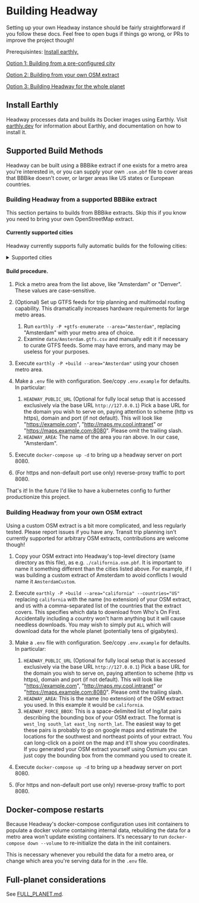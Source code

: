 # Building Headway

Setting up your own Headway instance should be fairly straightforward if you follow these docs. Feel free to open bugs if things go wrong, or PRs to improve the project though!

Prerequisintes: [Install earthly.](#install-earthly)

[Option 1: Building from a pre-configured city](#building-headway-from-a-supported-bbbike-extract)

[Option 2: Building from your own OSM extract](#building-headway-from-your-own-osm-extract)

[Option 3: Building Headway for the whole planet](#full-planet-considerations)

## Install Earthly

Headway processes data and builds its Docker images using Earthly. Visit [earthly.dev](https://earthly.dev/) for information about Earthly, and documentation on how to install it.

## Supported Build Methods

Headway can be built using a BBBike extract if one exists for a metro area you're interested in, or you can supply your own `.osm.pbf` file to cover areas that BBBike doesn't cover, or larger areas like US states or European countries.

### Building Headway from a supported BBBike extract

This section pertains to builds from BBBike extracts. Skip this if you know you need to bring your own OpenStreetMap extract.

#### Currently supported cities

Headway currently supports fully automatic builds for the following cities:

<details>
  <summary>Supported cities</summary>
   Aachen, Aarhus, Adelaide, Albuquerque, Alexandria, Amsterdam, Antwerpen, Arnhem, Auckland, Augsburg, Austin, Baghdad, Baku, Balaton, Bamberg, Bangkok, Barcelona, Basel, Beijing, Beirut, Berkeley, Berlin, Bern, Bielefeld, Birmingham, Bochum, Bogota, Bombay, Bonn, Bordeaux, Boulder, BrandenburgHavel, Braunschweig, Bremen, Bremerhaven, Brisbane, Bristol, Brno, Bruegge, Bruessel, Budapest, BuenosAires, Cairo, Calgary, Cambridge, CambridgeMa, Canberra, CapeTown, Chemnitz, Chicago, ClermontFerrand, Colmar, Copenhagen, Cork, Corsica, Corvallis, Cottbus, Cracow, CraterLake, Curitiba, Cusco, Dallas, Darmstadt, Davis, DenHaag, Denver, Dessau, Dortmund, Dresden, Dublin, Duesseldorf, Duisburg, Edinburgh, Eindhoven, Emden, Erfurt, Erlangen, Eugene, Flensburg, FortCollins, Frankfurt, FrankfurtOder, Freiburg, Gdansk, Genf, Gent, Gera, Glasgow, Gliwice, Goerlitz, Goeteborg, Goettingen, Graz, Groningen, Halifax, Halle, Hamburg, Hamm, Hannover, Heilbronn, Helsinki, Hertogenbosch, Huntsville, Innsbruck, Istanbul, Jena, Jerusalem, Johannesburg, Kaiserslautern, Karlsruhe, Kassel, Katowice, Kaunas, Kiel, Kiew, Koblenz, Koeln, Konstanz, LakeGarda, LaPaz, LaPlata, Lausanne, Leeds, Leipzig, Lima, Linz, Lisbon, Liverpool, Ljubljana, Lodz, London, Luebeck, Luxemburg, Lyon, Maastricht, Madison, Madrid, Magdeburg, Mainz, Malmoe, Manchester, Mannheim, Marseille, Melbourne, Memphis, MexicoCity, Miami, Minsk, Moenchengladbach, Montevideo, Montpellier, Montreal, Moscow, Muenchen, Muenster, NewDelhi, NewOrleans, NewYork, Nuernberg, Oldenburg, Oranienburg, Orlando, Oslo, Osnabrueck, Ostrava, Ottawa, Paderborn, Palma, PaloAlto, Paris, Perth, Philadelphia, PhnomPenh, Portland, PortlandME, Porto, PortoAlegre, Potsdam, Poznan, Prag, Providence, Regensburg, Riga, RiodeJaneiro, Rostock, Rotterdam, Ruegen, Saarbruecken, Sacramento, Saigon, Salzburg, SanFrancisco, SanJose, SanktPetersburg, SantaBarbara, SantaCruz, Santiago, Sarajewo, Schwerin, Seattle, Seoul, Sheffield, Singapore, Sofia, Stockholm, Stockton, Strassburg, Stuttgart, Sucre, Sydney, Szczecin, Tallinn, Tehran, Tilburg, Tokyo, Toronto, Toulouse, Trondheim, Tucson, Turin, UlanBator, Ulm, Usedom, Utrecht, Vancouver, Victoria, WarenMueritz, Warsaw, WashingtonDC, Waterloo, Wien, Wroclaw, Wuerzburg, Wuppertal, Zagreb, Zuerich
</details>

#### Build procedure.

1. Pick a metro area from the list above, like "Amsterdam" or "Denver". These values are case-sensitive.
2. (Optional) Set up GTFS feeds for trip planning and multimodal routing capability. This dramatically increases hardware requirements for large metro areas.

   1. Run `earthly -P +gtfs-enumerate --area="Amsterdam"`, replacing "Amsterdam" with your metro area of choice.
   2. Examine `data/Amsterdam.gtfs.csv` and manually edit it if necessary to curate GTFS feeds. Some may have errors, and many may be useless for your purposes.

3. Execute `earthly -P +build --area="Amsterdam"` using your chosen metro area.
4. Make a `.env` file with configuration. See/copy `.env.example` for defaults. In particular:

   1. `HEADWAY_PUBLIC_URL` (Optional for fully local setup that is accessed exclusively via the base URL `http://127.0.0.1`) Pick a base URL for the domain you wish to serve on, paying attention to scheme (http vs https), domain and port (if not default). This will look like "https://example.com", "http://maps.my.cool.intranet" or "https://maps.example.com:8080". Please omit the trailing slash.
   2. `HEADWAY_AREA`: The name of the area you ran above. In our case, "Amsterdam".

5. Execute `docker-compose up -d` to bring up a headway server on port 8080.
6. (For https and non-default port use only) reverse-proxy traffic to port 8080.

That's it! In the future I'd like to have a kubernetes config to further productionize this project.

### Building Headway from your own OSM extract

Using a custom OSM extract is a bit more complicated, and less regularly tested. Please report issues if you have any. Transit trip planning isn't currently supported for arbitrary OSM extracts, contributions are welcome though!

1. Copy your OSM extract into Headway's top-level directory (same directory as this file), as e.g. `./california.osm.pbf`. It is important to name it something different than the cities listed above. For example, if I was building a custom extract of Amsterdam to avoid conflicts I would name it `AmsterdamCustom`.
2. Execute `earthly -P +build --area="california" --countries="US"` replacing `california` with the name (no extension) of your OSM extract, and `US` with a comma-separated list of the countries that the extract covers. This specifies which data to download from Who's On First. Accidentally including a country won't harm anything but it will cause needless downloads. You may wish to simply put `ALL` which will download data for the whole planet (potentially tens of gigabytes).
3. Make a `.env` file with configuration. See/copy `.env.example` for defaults. In particular:

   1. `HEADWAY_PUBLIC_URL` (Optional for fully local setup that is accessed exclusively via the base URL `http://127.0.0.1`) Pick a base URL for the domain you wish to serve on, paying attention to scheme (http vs https), domain and port (if not default). This will look like "https://example.com", "http://maps.my.cool.intranet" or "https://maps.example.com:8080". Please omit the trailing slash.
   2. `HEADWAY_AREA`: This is the name (no extension) of the OSM extract you used. In this example it would be `california`.
   3. `HEADWAY_FORCE_BBOX`: This is a space-delimited list of lng/lat pairs describing the bounding box of your OSM extract. The format is `west_lng south_lat east_lng north_lat`. The easiest way to get these pairs is probably to go on google maps and estimate the locations for the southwest and northeast points of your extract. You can long-click on a point on the map and it'll show you coordinates. If you generated your OSM extract yourself using Osmium you can just copy the bounding box from the command you used to create it.

4. Execute `docker-compose up -d` to bring up a headway server on port 8080.
5. (For https and non-default port use only) reverse-proxy traffic to port 8080.

## Docker-compose restarts

Because Headway's docker-compose configuration uses init containers to populate a docker volume containing internal data, rebuilding the data for a metro area won't update existing containers. It's necessary to run `docker-compose down --volume` to re-initialize the data in the init containers.

This is necessary whenever you rebuild the data for a metro area, or change which area you're serving data for in the `.env` file.

## Full-planet considerations

See [FULL_PLANET.md](./FULL_PLANET.md).
